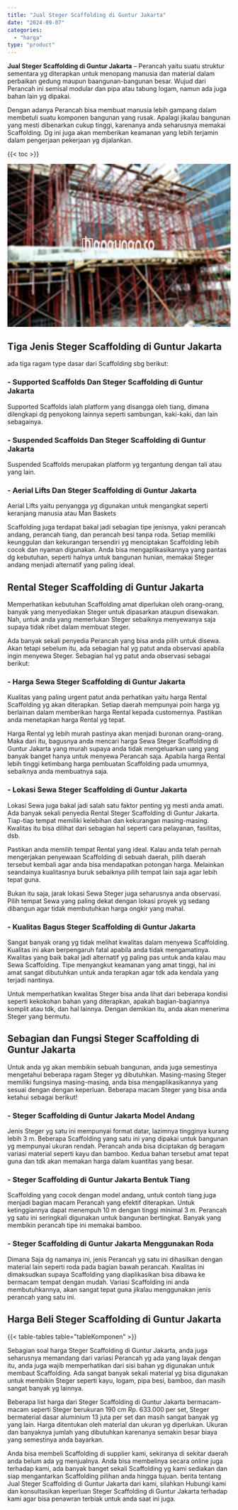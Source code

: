 ```yaml
---
title: "Jual Steger Scaffolding di Guntur Jakarta"
date: "2024-09-07"
categories: 
  - "harga"
type: "product"
---
```


**Jual Steger Scaffolding di Guntur Jakarta** – Perancah yaitu suatu struktur sementara yg diterapkan untuk menopang manusia dan material dalam perbaikan gedung maupun baangunan-bangunan besar. Wujud dari Perancah ini semisal modular dan pipa atau tabung logam, namun ada juga bahan lain yg dipakai.

Dengan adanya Perancah bisa membuat manusia lebih gampang dalam membetuli suatu komponen bangunan yang rusak. Apalagi jikalau bangunan yang mesti dibenarkan cukup tinggi, karenanya anda seharusnya memakai Scaffolding. Dg ini juga akan memberikan keamanan yang lebih terjamin dalam pengerjaan pekerjaan yg dijalankan.

{{< toc >}}

![Jual Steger Scaffolding di Guntur Jakarta](/images/sewa-scaffolding-steger-23.png)

## Tiga Jenis Steger Scaffolding di Guntur Jakarta

ada tiga ragam type dasar dari Scaffolding sbg berikut:

### \- Supported Scaffolds Dan Steger Scaffolding di Guntur Jakarta

Supported Scaffolds ialah platform yang disangga oleh tiang, dimana dilengkapi dg penyokong lainnya seperti sambungan, kaki-kaki, dan lain sebagainya.

### \- Suspended Scaffolds Dan Steger Scaffolding di Guntur Jakarta

Suspended Scaffolds merupakan platform yg tergantung dengan tali atau yang lain.

### \- Aerial Lifts Dan Steger Scaffolding di Guntur Jakarta

Aerial Lifts yaitu penyangga yg digunakan untuk mengangkat seperti keranjang manusia atau Man Baskets

Scaffolding juga terdapat bakal jadi sebagian tipe jenisnya, yakni perancah andang, perancah tiang, dan perancah besi tanpa roda. Setiap memiliki keunggulan dan kekurangan tersendiri yg menciptakan Scaffolding lebih cocok dan nyaman digunakan. Anda bisa mengaplikasikannya yang pantas dg kebutuhan, seperti halnya untuk bangunan hunian, memakai Steger andang menjadi alternatif yang paling ideal.

## Rental Steger Scaffolding di Guntur Jakarta

Memperhatikan kebutuhan Scaffolding amat diperlukan oleh orang-orang, banyak yang menyediakan Steger untuk dipasarkan ataupun disewakan. Nah, untuk anda yang memerlukan Steger sebaiknya menyewanya saja supaya tidak ribet dalam membuat steger.

Ada banyak sekali penyedia Perancah yang bisa anda pilih untuk disewa. Akan tetapi sebelum itu, ada sebagian hal yg patut anda observasi apabila ingin menyewa Steger. Sebagian hal yg patut anda observasi sebagai berikut:

### \- Harga Sewa Steger Scaffolding di Guntur Jakarta

Kualitas yang paling urgent patut anda perhatikan yaitu harga Rental Scaffolding yg akan diterapkan. Setiap daerah mempunyai poin harga yg berlainan dalam memberikan harga Rental kepada customernya. Pastikan anda menetapkan harga Rental yg tepat.

Harga Rental yg lebih murah pastinya akan menjadi buronan orang-orang. Maka dari itu, bagusnya anda mencari harga Sewa Steger Scaffolding di Guntur Jakarta yang murah supaya anda tidak mengeluarkan uang yang banyak banget hanya untuk menyewa Perancah saja. Apabila harga Rental lebih tinggi ketimbang harga pembuatan Scaffolding pada umumnya, sebaiknya anda membuatnya saja.

### \- Lokasi Sewa Steger Scaffolding di Guntur Jakarta

Lokasi Sewa juga bakal jadi salah satu faktor penting yg mesti anda amati. Ada banyak sekali penyedia Rental Steger Scaffolding di Guntur Jakarta. Tiap-tiap tempat memiliki kelebihan dan kekurangan masing-masing. Kwalitas itu bisa dilihat dari sebagian hal seperti cara pelayanan, fasilitas, dsb.

Pastikan anda memilih tempat Rental yang ideal. Kalau anda telah pernah mengerjakan penyewaan Scaffolding di sebuah daerah, pilih daerah tersebut kembali agar anda bisa mendapatkan potongan harga. Melainkan seandainya kualitasnya buruk sebaiknya pilih tempat lain saja agar lebih tepat guna.

Bukan itu saja, jarak lokasi Sewa Steger juga seharusnya anda observasi. Pilih tempat Sewa yang paling dekat dengan lokasi proyek yg sedang dibangun agar tidak membutuhkan harga ongkir yang mahal.

### \- Kualitas Bagus Steger Scaffolding di Guntur Jakarta

Sangat banyak orang yg tidak melihat kwalitas dalam menyewa Scaffolding. Kualitas ini akan berpengaruh fatal apabila anda tidak mengamatinya. Kwalitas yang baik bakal jadi alternatif yg paling pas untuk anda kalau mau Sewa Scaffolding. Tipe menyangkut keamanan yang amat tinggi, hal ini amat sangat dibutuhkan untuk anda terapkan agar tdk ada kendala yang terjadi nantinya.

Untuk memperhatikan kwalitas Steger bisa anda lihat dari beberapa kondisi seperti kekokohan bahan yang diterapkan, apakah bagian-bagiannya komplit atau tdk, dan hal lainnya. Dengan demikian itu, anda akan menerima Steger yang bermutu.

## Sebagian dan Fungsi Steger Scaffolding di Guntur Jakarta

Untuk anda yg akan membikin sebuah bangunan, anda juga semestinya mengetahui beberapa ragam Steger yg dibutuhkan. Masing-masing Steger memiliki fungsinya masing-masing, anda bisa mengaplikasikannya yang sesuai dengan dengan keperluan. Beberapa macam Steger yang bisa anda ketahui sebagai berikut!

### \- Steger Scaffolding di Guntur Jakarta Model Andang

Jenis Steger yg satu ini mempunyai format datar, lazimnya tingginya kurang lebih 3 m. Beberapa Scaffolding yang satu ini yang dipakai untuk bangunan yg mempunyai ukuran rendah. Perancah anda bisa diciptakan dg beragam variasi material seperti kayu dan bamboo. Kedua bahan tersebut amat tepat guna dan tdk akan memakan harga dalam kuantitas yang besar.

### \- Steger Scaffolding di Guntur Jakarta Bentuk Tiang

Scaffolding yang cocok dengan model andang, untuk contoh tiang juga menjadi bagian macam Perancah yang efektif diterapkan. Untuk ketinggiannya dapat menempuh 10 m dengan tinggi minimal 3 m. Perancah yg satu ini seringkali digunakan untuk bangunan bertingkat. Banyak yang membikin perancah tipe ini memakai bamboo.

### \- Steger Scaffolding di Guntur Jakarta Menggunakan Roda

Dimana Saja dg namanya ini, jenis Perancah yg satu ini dihasilkan dengan material lain seperti roda pada bagian bawah perancah. Kwalitas ini dimaksudkan supaya Scaffolding yang diaplikasikan bisa dibawa ke bermacam tempat dengan mudah. Variasi Scaffolding ini anda membutuhkannya, akan sangat tepat guna jikalau menggunakan jenis perancah yang satu ini.

## Harga Beli Steger Scaffolding di Guntur Jakarta

{{< table-tables table="tableKomponen" >}}

Sebagian soal harga Steger Scaffolding di Guntur Jakarta, anda juga seharusnya memandang dari variasi Perancah yg ada yang layak dengan itu, anda juga wajib memperhatikan dari sisi bahan yg digunakan untuk membaut Scaffolding. Ada sangat banyak sekali material yg bisa digunakan untuk membikin Steger seperti kayu, logam, pipa besi, bamboo, dan masih sangat banyak yg lainnya.

Beberapa list harga dari Steger Scaffolding di Guntur Jakarta bermacam-macam seperti Steger berukuran 190 cm Rp. 633.000 per set, Steger bermaterial dasar aluminium 13 juta per set dan masih sangat banyak yg yang lain. Harga ditentukan oleh material dan ukuran yg diperlukan. Ukuran dan banyaknya jumlah yang dibutuhkan karenanya semakin besar biaya yang semestinya anda bayarkan.

Anda bisa membeli Scaffolding di supplier kami, sekiranya di sekitar daerah anda belum ada yg menjualnya. Anda bisa membelinya secara online juga terhadap kami, ada banyak banget sekali Scaffolding yg kami sediakan dan siap mengantarkan Scaffolding pilihan anda hingga tujuan. berita tentang Jual Steger Scaffolding di Guntur Jakarta dari kami, silahkan Hubungi kami dan konsultasikan keperluan Steger Scaffolding di Guntur Jakarta terhadap kami agar bisa penawran terbiak untuk anda saat ini juga.
